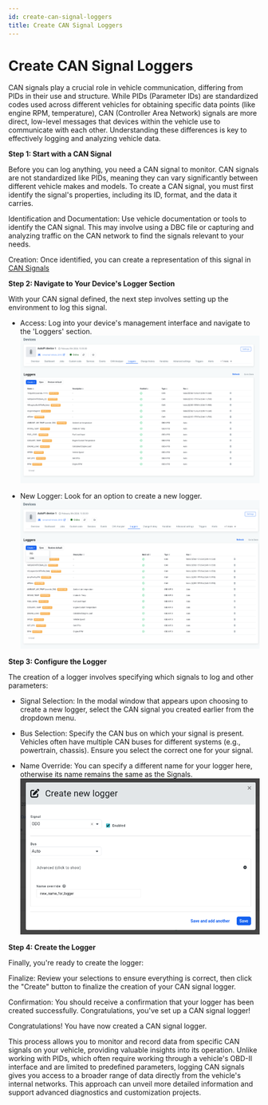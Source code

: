 ```yaml
---
id: create-can-signal-loggers
title: Create CAN Signal Loggers
---
```


# Create CAN Signal Loggers

CAN signals play a crucial role in vehicle communication, differing from PIDs in their use and structure. While PIDs (Parameter IDs) are standardized codes used across different vehicles for obtaining specific data points (like engine RPM, temperature), CAN (Controller Area Network) signals are more direct, low-level messages that devices within the vehicle use to communicate with each other. Understanding these differences is key to effectively logging and analyzing vehicle data.

**Step 1: Start with a CAN Signal**

Before you can log anything, you need a CAN signal to monitor. CAN signals are not standardized like PIDs, meaning they can vary significantly between different vehicle makes and models. To create a CAN signal, you must first identify the signal's properties, including its ID, format, and the data it carries.

Identification and Documentation: Use vehicle documentation or tools to identify the CAN signal. This may involve using a DBC file or capturing and analyzing traffic on the CAN network to find the signals relevant to your needs.

Creation: Once identified, you can create a representation of this signal in [CAN Signals](/cloud/obd-ii/index.md/#can-messages-and-can-signals)


**Step 2: Navigate to Your Device's Logger Section**

With your CAN signal defined, the next step involves setting up the environment to log this signal.
- Access: Log into your device's management interface and navigate to the 'Loggers' section.
![Loggers overview](/img/cloud/obd_ii/create_can_signal_loggers/logger_overview.png)

  
- New Logger: Look for an option to create a new logger.
![Logger overview create](/img/cloud/obd_ii/create_can_signal_loggers/logger_overview_create.png)


**Step 3: Configure the Logger**

The creation of a logger involves specifying which signals to log and other parameters:

- Signal Selection: In the modal window that appears upon choosing to create a new logger, select the CAN signal you created earlier from the dropdown menu.

- Bus Selection: Specify the CAN bus on which your signal is present. Vehicles often have multiple CAN buses for different systems (e.g., powertrain, chassis). Ensure you select the correct one for your signal.

- Name Override: You can specify a different name for your logger here, otherwise its name remains the same as the Signals.
![Create logger](/img/cloud/obd_ii/create_can_signal_loggers/create_logger.png)


**Step 4: Create the Logger**

Finally, you're ready to create the logger:

Finalize: Review your selections to ensure everything is correct, then click the "Create" button to finalize the creation of your CAN signal logger.

Confirmation: You should receive a confirmation that your logger has been created successfully. Congratulations, you've set up a CAN signal logger!

Congratulations! You have now created a CAN signal logger.

This process allows you to monitor and record data from specific CAN signals on your vehicle, providing valuable insights into its operation. Unlike working with PIDs, which often require working through a vehicle's OBD-II interface and are limited to predefined parameters, logging CAN signals gives you access to a broader range of data directly from the vehicle's internal networks. This approach can unveil more detailed information and support advanced diagnostics and customization projects.
